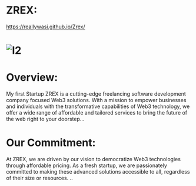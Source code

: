 
# ZREX:

https://reallywasi.github.io/Zrex/
# ![l2](https://github.com/reallywasi/Zrex/assets/118682540/6bf25b41-b997-4c39-a3b1-21e1ada82407)


 # Overview:
My first Startup ZREX is a cutting-edge freelancing software development company focused Web3 solutions. With a mission to empower businesses and individuals with the transformative capabilities of Web3 technology, we offer a wide range of affordable and tailored services to bring the future of the web right to your doorstep... 

# Our Commitment:
At ZREX, we are driven by our vision to democratize Web3 technologies through affordable pricing. As a fresh startup, we are passionately committed to making these advanced solutions accessible to all, regardless of their size or resources. ..

